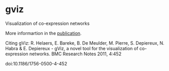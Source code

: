 # gviz
 Visualization of co-expression networks
 
 More informartion in the [publication](https://doi.org/10.1186/1756-0500-4-452).

Citing gViz:
R. Helaers, E. Bareke, B. De Meulder, M. Pierre, S. Depiereux, N. Habra & E. Depiereux - gViz, a novel tool for the visualization of co-expression networks. BMC Research Notes 2011, 4:452

doi:10.1186/1756-0500-4-452
